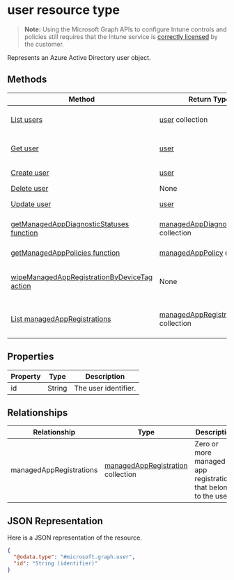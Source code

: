 ﻿# user resource type

> **Note:** Using the Microsoft Graph APIs to configure Intune controls and policies still requires that the Intune service is [correctly licensed](https://go.microsoft.com/fwlink/?linkid=839381) by the customer.

Represents an Azure Active Directory user object.
## Methods
|Method|Return Type|Description|
|---|---|---|
|[List users](../api/intune_mam_user_list.md)|[user](../resources/intune_mam_user.md) collection|List properties and relationships of the [user](../resources/intune_mam_user.md) objects.|
|[Get user](../api/intune_mam_user_get.md)|[user](../resources/intune_mam_user.md)|Read properties and relationships of the [user](../resources/intune_mam_user.md) object.|
|[Create user](../api/intune_mam_user_create.md)|[user](../resources/intune_mam_user.md)|Create a new [user](../resources/intune_mam_user.md) object.|
|[Delete user](../api/intune_mam_user_delete.md)|None|Deletes a [user](../resources/intune_mam_user.md).|
|[Update user](../api/intune_mam_user_update.md)|[user](../resources/intune_mam_user.md)|Update the properties of a [user](../resources/intune_mam_user.md) object.|
|[getManagedAppDiagnosticStatuses function](../api/intune_mam_user_getmanagedappdiagnosticstatuses.md)|[managedAppDiagnosticStatus](../resources/intune_mam_managedappdiagnosticstatus.md) collection|Gets diagnostics validation status for a given user.|
|[getManagedAppPolicies function](../api/intune_mam_user_getmanagedapppolicies.md)|[managedAppPolicy](../resources/intune_mam_managedapppolicy.md) collection|Gets app restrictions for a given user.|
|[wipeManagedAppRegistrationByDeviceTag action](../api/intune_mam_user_wipemanagedappregistrationbydevicetag.md)|None|Issues a wipe operation on an app registration with specified device tag.|
|[List managedAppRegistrations](../api/intune_mam_managedappregistration_list.md)|[managedAppRegistration](../resources/intune_mam_managedappregistration.md) collection|List properties and relationships of the [managedAppRegistration](../resources/intune_mam_managedappregistration.md) objects.|

## Properties
|Property|Type|Description|
|---|---|---|
|id|String|The user identifier.|

## Relationships
|Relationship|Type|Description|
|---|---|---|
|managedAppRegistrations|[managedAppRegistration](../resources/intune_mam_managedappregistration.md) collection|Zero or more managed app registrations that belong to the user.|

## JSON Representation
Here is a JSON representation of the resource.
<!-- {
  "blockType": "resource",
  "keyProperty": "id",
  "@odata.type": "microsoft.graph.user"
}
-->
```json
{
  "@odata.type": "#microsoft.graph.user",
  "id": "String (identifier)"
}
```




